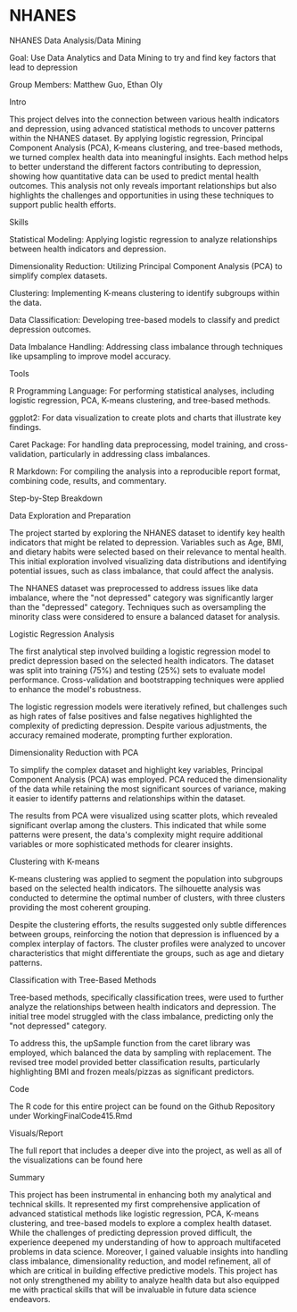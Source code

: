 # NHANES
NHANES Data Analysis/Data Mining


Goal: Use Data Analytics and Data Mining to try and find key factors that lead to depression

Group Members: Matthew Guo, Ethan Oly

Intro

This project delves into the connection between various health indicators and depression, using advanced statistical methods to uncover patterns within the NHANES dataset. By applying logistic regression, Principal Component Analysis (PCA), K-means clustering, and tree-based methods, we turned complex health data into meaningful insights. Each method helps to better understand the different factors contributing to depression, showing how quantitative data can be used to predict mental health outcomes. This analysis not only reveals important relationships but also highlights the challenges and opportunities in using these techniques to support public health efforts.

Skills

Statistical Modeling: Applying logistic regression to analyze relationships between health indicators and depression.

Dimensionality Reduction: Utilizing Principal Component Analysis (PCA) to simplify complex datasets.

Clustering: Implementing K-means clustering to identify subgroups within the data.

Data Classification: Developing tree-based models to classify and predict depression outcomes.

Data Imbalance Handling: Addressing class imbalance through techniques like upsampling to improve model accuracy.

Tools

R Programming Language: For performing statistical analyses, including logistic regression, PCA, K-means clustering, and tree-based methods.

ggplot2: For data visualization to create plots and charts that illustrate key findings.

Caret Package: For handling data preprocessing, model training, and cross-validation, particularly in addressing class imbalances.

R Markdown: For compiling the analysis into a reproducible report format, combining code, results, and commentary.

Step-by-Step Breakdown

Data Exploration and Preparation

The project started by exploring the NHANES dataset to identify key health indicators that might be related to depression. Variables such as Age, BMI, and dietary habits were selected based on their relevance to mental health. This initial exploration involved visualizing data distributions and identifying potential issues, such as class imbalance, that could affect the analysis.

The NHANES dataset was preprocessed to address issues like data imbalance, where the "not depressed" category was significantly larger than the "depressed" category. Techniques such as oversampling the minority class were considered to ensure a balanced dataset for analysis.

Logistic Regression Analysis

The first analytical step involved building a logistic regression model to predict depression based on the selected health indicators. The dataset was split into training (75%) and testing (25%) sets to evaluate model performance. Cross-validation and bootstrapping techniques were applied to enhance the model's robustness.

The logistic regression models were iteratively refined, but challenges such as high rates of false positives and false negatives highlighted the complexity of predicting depression. Despite various adjustments, the accuracy remained moderate, prompting further exploration.

Dimensionality Reduction with PCA

To simplify the complex dataset and highlight key variables, Principal Component Analysis (PCA) was employed. PCA reduced the dimensionality of the data while retaining the most significant sources of variance, making it easier to identify patterns and relationships within the dataset.

The results from PCA were visualized using scatter plots, which revealed significant overlap among the clusters. This indicated that while some patterns were present, the data's complexity might require additional variables or more sophisticated methods for clearer insights.

Clustering with K-means

K-means clustering was applied to segment the population into subgroups based on the selected health indicators. The silhouette analysis was conducted to determine the optimal number of clusters, with three clusters providing the most coherent grouping.

Despite the clustering efforts, the results suggested only subtle differences between groups, reinforcing the notion that depression is influenced by a complex interplay of factors. The cluster profiles were analyzed to uncover characteristics that might differentiate the groups, such as age and dietary patterns.

Classification with Tree-Based Methods

Tree-based methods, specifically classification trees, were used to further analyze the relationships between health indicators and depression. The initial tree model struggled with the class imbalance, predicting only the "not depressed" category.

To address this, the upSample function from the caret library was employed, which balanced the data by sampling with replacement. The revised tree model provided better classification results, particularly highlighting BMI and frozen meals/pizzas as significant predictors.

Code

The R code for this entire project can be found on the Github Repository under WorkingFinalCode415.Rmd

Visuals/Report

The full report that includes a deeper dive into the project, as well as all of the visualizations can be found here

Summary

This project has been instrumental in enhancing both my analytical and technical skills. It represented my first comprehensive application of advanced statistical methods like logistic regression, PCA, K-means clustering, and tree-based models to explore a complex health dataset. While the challenges of predicting depression proved difficult, the experience deepened my understanding of how to approach multifaceted problems in data science. Moreover, I gained valuable insights into handling class imbalance, dimensionality reduction, and model refinement, all of which are critical in building effective predictive models. This project has not only strengthened my ability to analyze health data but also equipped me with practical skills that will be invaluable in future data science endeavors.
